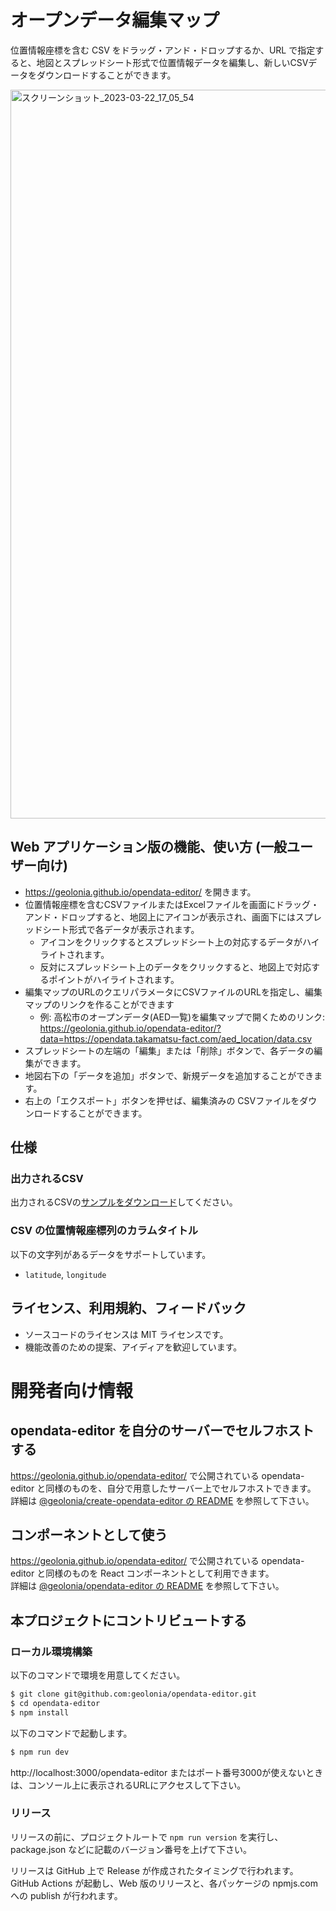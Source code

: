 # オープンデータ編集マップ

位置情報座標を含む CSV をドラッグ・アンド・ドロップするか、URL で指定すると、地図とスプレッドシート形式で位置情報データを編集し、新しいCSVデータをダウンロードすることができます。

<img width="1166" alt="スクリーンショット_2023-03-22_17_05_54" src="https://user-images.githubusercontent.com/1124652/226838649-d24c1d43-6832-461f-a74d-b50d2ceba455.png">

## Web アプリケーション版の機能、使い方 (一般ユーザー向け)

- https://geolonia.github.io/opendata-editor/ を開きます。
- 位置情報座標を含むCSVファイルまたはExcelファイルを画面にドラッグ・アンド・ドロップすると、地図上にアイコンが表示され、画面下にはスプレッドシート形式で各データが表示されます。
  - アイコンをクリックするとスプレッドシート上の対応するデータがハイライトされます。
  - 反対にスプレッドシート上のデータをクリックすると、地図上で対応するポイントがハイライトされます。
- 編集マップのURLのクエリパラメータにCSVファイルのURLを指定し、編集マップのリンクを作ることができます
  - 例: 高松市のオープンデータ(AED一覧)を編集マップで開くためのリンク: https://geolonia.github.io/opendata-editor/?data=https://opendata.takamatsu-fact.com/aed_location/data.csv
- スプレッドシートの左端の「編集」または「削除」ボタンで、各データの編集ができます。
- 地図右下の「データを追加」ボタンで、新規データを追加することができます。
- 右上の「エクスポート」ボタンを押せば、編集済みの CSVファイルをダウンロードすることができます。

## 仕様

### 出力されるCSV

出力されるCSVの[サンプルをダウンロード](https://opendata.takamatsu-fact.com/aed_location/data.csv)してください。

### CSV の位置情報座標列のカラムタイトル

以下の文字列があるデータをサポートしています。

- `latitude`, `longitude`

## ライセンス、利用規約、フィードバック

- ソースコードのライセンスは MIT ライセンスです。
- 機能改善のための提案、アイディアを歓迎しています。

# 開発者向け情報

## opendata-editor を自分のサーバーでセルフホストする

https://geolonia.github.io/opendata-editor/ で公開されている opendata-editor と同様のものを、自分で用意したサーバー上でセルフホストできます。  
詳細は [@geolonia/create-opendata-editor の README](./modules/create/README.md) を参照して下さい。

## コンポーネントとして使う

https://geolonia.github.io/opendata-editor/ で公開されている opendata-editor と同様のものを React コンポーネントとして利用できます。  
詳細は [@geolonia/opendata-editor の README](./modules/opendata-editor/README.md) を参照して下さい。

## 本プロジェクトにコントリビュートする

### ローカル環境構築

以下のコマンドで環境を用意してください。

```sh
$ git clone git@github.com:geolonia/opendata-editor.git
$ cd opendata-editor
$ npm install
```

以下のコマンドで起動します。

```sh
$ npm run dev
```

http://localhost:3000/opendata-editor またはポート番号3000が使えないときは、コンソール上に表示されるURLにアクセスして下さい。

### リリース

リリースの前に、プロジェクトルートで `npm run version` を実行し、package.json などに記載のバージョン番号を上げて下さい。

リリースは GitHub 上で Release が作成されたタイミングで行われます。  
GitHub Actions が起動し、Web 版のリリースと、各パッケージの npmjs.com への publish が行われます。
